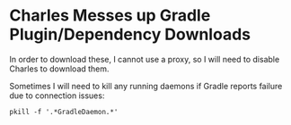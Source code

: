
# Charles Messes up Gradle Plugin/Dependency Downloads
In order to download these, I cannot use a proxy, so I will need to disable Charles to download them.

Sometimes I will need to kill any running daemons if Gradle reports failure due to connection issues:
```shell
pkill -f '.*GradleDaemon.*'
```
